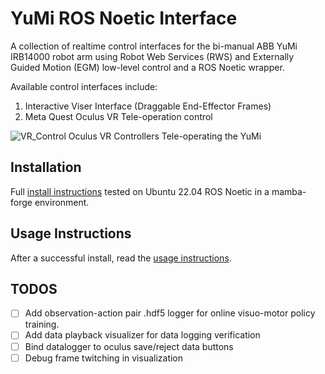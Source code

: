 # YuMi ROS Noetic Interface

A collection of realtime control interfaces for the bi-manual ABB YuMi IRB14000 robot arm using Robot Web Services (RWS) and Externally Guided Motion (EGM) low-level control and a ROS Noetic wrapper.

Available control interfaces include:
1. Interactive Viser Interface (Draggable End-Effector Frames)
2. Meta Quest Oculus VR Tele-operation control

![VR_Control](data/media/YuMiTeleopVR.gif)
Oculus VR Controllers Tele-operating the YuMi

## Installation
Full [install instructions](INSTALL.md) tested on Ubuntu 22.04 ROS Noetic in a mamba-forge environment.

## Usage Instructions
After a successful install, read the [usage instructions](USAGE_GUIDE.md).

## TODOS

- [ ] Add observation-action pair .hdf5 logger for online visuo-motor policy training.
- [ ] Add data playback visualizer for data logging verification
- [ ] Bind datalogger to oculus save/reject data buttons
- [ ] Debug frame twitching in visualization
